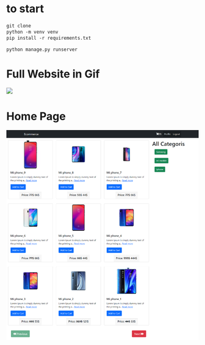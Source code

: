 # to start

```
git clone
python -m venv venv
pip install -r requirements.txt
```
```python
python manage.py runserver
```
# Full Website in Gif
<img src="screenshots/full.gif" />

# Home Page
<img src="screenshots/home.png" />
